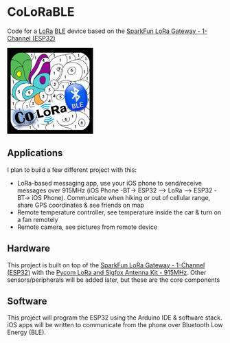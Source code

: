 # CoLoRaBLE
Code for a [LoRa](https://en.wikipedia.org/wiki/LoRa) [BLE](https://en.wikipedia.org/wiki/Bluetooth_Low_Energy) device based on the [SparkFun LoRa Gateway - 1-Channel (ESP32)](https://www.sparkfun.com/products/18074)

<img src="logo/CoLoRaBLE.png" alt="CoLoRaBLE logo" width="200"/>

## Applications
I plan to build a few different project with this:
- LoRa-based messaging app, use your iOS phone to send/receive messages over 915MHz (iOS Phone -BT-> ESP32 --> LoRa --> ESP32 -BT-> iOS Phone). Communicate when hiking or out of cellular range, share GPS coordinates & see friends on map
- Remote temperature controller, see temperature inside the car & turn on a fan remotely
- Remote camera, see pictures from remote device

## Hardware
This project is built on top of the [SparkFun LoRa Gateway - 1-Channel (ESP32)](https://www.sparkfun.com/products/18074) with the [Pycom LoRa and Sigfox Antenna Kit - 915MHz](https://www.sparkfun.com/products/14676). Other sensors/peripherals will be added later, but these are the core components

## Software
This project will program the ESP32 using the Arduino IDE & software stack. iOS apps will be written to communicate from the phone over Bluetooth Low Energy (BLE).
